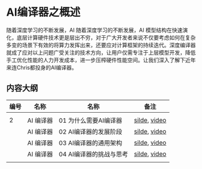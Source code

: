 # AI编译器之概述

随着深度学习的不断发展，AI 随着深度学习的不断发展，AI 模型结构在快速演化，底层计算硬件技术更是层出不穷，对于广大开发者来说不仅要考虑如何在复杂多变的场景下有效的将算力发挥出来，还要应对计算框架的持续迭代。深度编译器就成了应对以上问题广受关注的技术方向，让用户仅需专注于上层模型开发，降低手工优化性能的人力开发成本，进一步压榨硬件性能空间。让我们深入了解下近年来连Chris都投身的AI编译器。

## 内容大纲

| 编号  | 名称     | 名称             | 备注                                                                                     |
| --- | ------ | -------------- | -------------------------------------------------------------------------------------- |
|     |        |                |                                                                                        |
| 2   | AI 编译器 | 01 为什么需要AI编译器  | [silde](./01.appear.pptx), [video](https://www.bilibili.com/video/BV1pM41167KP)        |
|     | AI 编译器 | 02 AI编译器的发展阶段  | [silde](./02.stage.pptx), [video](https://www.bilibili.com/video/BV1QK411R7iy/)        |
|     | AI 编译器 | 03 AI编译器的通用架构  | [silde](./03.architecture.pptx), [video](https://www.bilibili.com/video/BV1qD4y1Y73e/) |
|     | AI 编译器 | 04 AI编译器的挑战与思考 | [silde](./04.future.pptx),  [video](https://www.bilibili.com/video/BV1Hv4y1R7uc/)      |
|     |        |                |                                                                                        |
